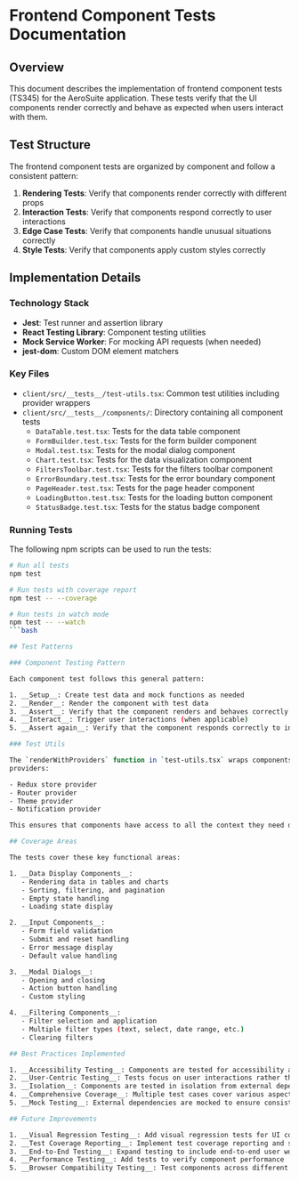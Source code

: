 # Frontend Component Tests Documentation

## Overview

This document describes the implementation of frontend component tests (TS345) for the AeroSuite
application. These tests verify that the UI components render correctly and behave as expected when
users interact with them.

## Test Structure

The frontend component tests are organized by component and follow a consistent pattern:

1. __Rendering Tests__: Verify that components render correctly with different props
2. __Interaction Tests__: Verify that components respond correctly to user interactions
3. __Edge Case Tests__: Verify that components handle unusual situations correctly
4. __Style Tests__: Verify that components apply custom styles correctly

## Implementation Details

### Technology Stack

- __Jest__: Test runner and assertion library
- __React Testing Library__: Component testing utilities
- __Mock Service Worker__: For mocking API requests (when needed)
- __jest-dom__: Custom DOM element matchers

### Key Files

- `client/src/__tests__/test-utils.tsx`: Common test utilities including provider wrappers
- `client/src/__tests__/components/`: Directory containing all component tests
  - `DataTable.test.tsx`: Tests for the data table component
  - `FormBuilder.test.tsx`: Tests for the form builder component
  - `Modal.test.tsx`: Tests for the modal dialog component
  - `Chart.test.tsx`: Tests for the data visualization component
  - `FiltersToolbar.test.tsx`: Tests for the filters toolbar component
  - `ErrorBoundary.test.tsx`: Tests for the error boundary component
  - `PageHeader.test.tsx`: Tests for the page header component
  - `LoadingButton.test.tsx`: Tests for the loading button component
  - `StatusBadge.test.tsx`: Tests for the status badge component

### Running Tests

The following npm scripts can be used to run the tests:

```bash
# Run all tests
npm test

# Run tests with coverage report
npm test -- --coverage

# Run tests in watch mode
npm test -- --watch
```bash

## Test Patterns

### Component Testing Pattern

Each component test follows this general pattern:

1. __Setup__: Create test data and mock functions as needed
2. __Render__: Render the component with test data
3. __Assert__: Verify that the component renders and behaves correctly
4. __Interact__: Trigger user interactions (when applicable)
5. __Assert again__: Verify that the component responds correctly to interactions

### Test Utils

The `renderWithProviders` function in `test-utils.tsx` wraps components with the necessary
providers:

- Redux store provider
- Router provider
- Theme provider
- Notification provider

This ensures that components have access to all the context they need during testing.

## Coverage Areas

The tests cover these key functional areas:

1. __Data Display Components__:
   - Rendering data in tables and charts
   - Sorting, filtering, and pagination
   - Empty state handling
   - Loading state display

2. __Input Components__:
   - Form field validation
   - Submit and reset handling
   - Error message display
   - Default value handling

3. __Modal Dialogs__:
   - Opening and closing
   - Action button handling
   - Custom styling

4. __Filtering Components__:
   - Filter selection and application
   - Multiple filter types (text, select, date range, etc.)
   - Clearing filters

## Best Practices Implemented

1. __Accessibility Testing__: Components are tested for accessibility attributes
2. __User-Centric Testing__: Tests focus on user interactions rather than implementation details
3. __Isolation__: Components are tested in isolation from external dependencies
4. __Comprehensive Coverage__: Multiple test cases cover various aspects of each component
5. __Mock Testing__: External dependencies are mocked to ensure consistent test results

## Future Improvements

1. __Visual Regression Testing__: Add visual regression tests for UI components
2. __Test Coverage Reporting__: Implement test coverage reporting and set coverage thresholds
3. __End-to-End Testing__: Expand testing to include end-to-end user workflows
4. __Performance Testing__: Add tests to verify component performance
5. __Browser Compatibility Testing__: Test components across different browsers

